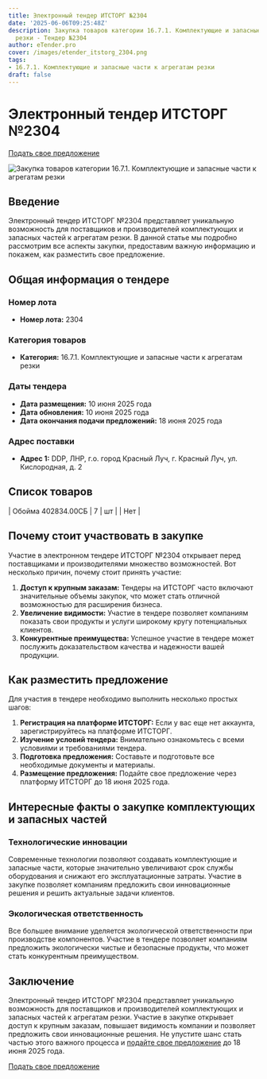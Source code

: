 ```yaml
---
title: Электронный тендер ИТСТОРГ №2304
date: '2025-06-06T09:25:48Z'
description: Закупка товаров категории 16.7.1. Комплектующие и запасные части к агрегатам
  резки - Тендер №2304
author: eTender.pro
cover: /images/etender_itstorg_2304.png
tags:
- 16.7.1. Комплектующие и запасные части к агрегатам резки
draft: false
---
```

# Электронный тендер ИТСТОРГ №2304

[Подать свое предложение](https://itstorg.ru/tender-2304?utm_source=etender)

![Закупка товаров категории 16.7.1. Комплектующие и запасные части к агрегатам резки](/images/etender_itstorg_2304.png)

## Введение

Электронный тендер ИТСТОРГ №2304 представляет уникальную возможность для поставщиков и производителей комплектующих и запасных частей к агрегатам резки. В данной статье мы подробно рассмотрим все аспекты закупки, предоставим важную информацию и покажем, как разместить свое предложение.

## Общая информация о тендере

### Номер лота
- **Номер лота:** 2304

### Категория товаров
- **Категория:** 16.7.1. Комплектующие и запасные части к агрегатам резки

### Даты тендера
- **Дата размещения:** 10 июня 2025 года
- **Дата обновления:** 10 июня 2025 года
- **Дата окончания подачи предложений:** 18 июня 2025 года

### Адрес поставки
- **Адрес 1:** DDP, ЛНР, г.о. город Красный Луч, г. Красный Луч, ул. Кислородная, д. 2

## Список товаров

| Обойма 402834.00СБ | 7 | шт |  | Нет |

## Почему стоит участвовать в закупке

Участие в электронном тендере ИТСТОРГ №2304 открывает перед поставщиками и производителями множество возможностей. Вот несколько причин, почему стоит принять участие:

1. **Доступ к крупным заказам:** Тендеры на ИТСТОРГ часто включают значительные объемы закупок, что может стать отличной возможностью для расширения бизнеса.
2. **Увеличение видимости:** Участие в тендере позволяет компаниям показать свои продукты и услуги широкому кругу потенциальных клиентов.
3. **Конкурентные преимущества:** Успешное участие в тендере может послужить доказательством качества и надежности вашей продукции.

## Как разместить предложение

Для участия в тендере необходимо выполнить несколько простых шагов:

1. **Регистрация на платформе ИТСТОРГ:** Если у вас еще нет аккаунта, зарегистрируйтесь на платформе ИТСТОРГ.
2. **Изучение условий тендера:** Внимательно ознакомьтесь с всеми условиями и требованиями тендера.
3. **Подготовка предложения:** Составьте и подготовьте все необходимые документы и материалы.
4. **Размещение предложения:** Подайте свое предложение через платформу ИТСТОРГ до 18 июня 2025 года.

## Интересные факты о закупке комплектующих и запасных частей

### Технологические инновации

Современные технологии позволяют создавать комплектующие и запасные части, которые значительно увеличивают срок службы оборудования и снижают его эксплуатационные затраты. Участие в закупке позволяет компаниям предложить свои инновационные решения и решить актуальные задачи клиентов.

### Экологическая ответственность

Все большее внимание уделяется экологической ответственности при производстве компонентов. Участие в тендере позволяет компаниям предложить экологически чистые и безопасные продукты, что может стать конкурентным преимуществом.

## Заключение

Электронный тендер ИТСТОРГ №2304 представляет уникальную возможность для поставщиков и производителей комплектующих и запасных частей к агрегатам резки. Участие в закупке открывает доступ к крупным заказам, повышает видимость компании и позволяет предложить свои инновационные решения. Не упустите шанс стать частью этого важного процесса и [подайте свое предложение](https://itstorg.ru/tender-2304?utm_source=etender) до 18 июня 2025 года.

[Подать свое предложение](https://itstorg.ru/tender-2304?utm_source=etender)